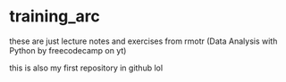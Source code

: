 # training_arc

these are just lecture notes and exercises from rmotr (Data Analysis with Python by freecodecamp on yt)

this is also my first repository in github lol


